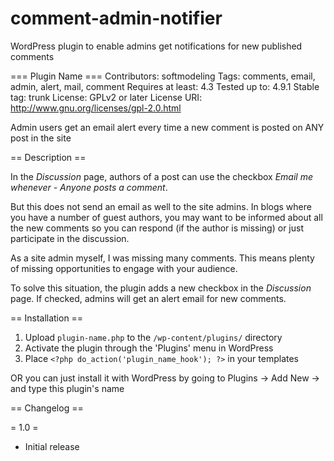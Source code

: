 # comment-admin-notifier
WordPress plugin to enable admins get notifications for new published comments 

=== Plugin Name ===
Contributors: softmodeling
Tags: comments, email, admin, alert, mail, comment
Requires at least: 4.3
Tested up to: 4.9.1
Stable tag: trunk
License: GPLv2 or later
License URI: http://www.gnu.org/licenses/gpl-2.0.html

Admin users get an email alert every time a new comment is posted on ANY post in the site

== Description ==

In the *Discussion* page, authors of a post can use the checkbox *Email me whenever - Anyone posts a comment*.

But this does not send an email as well to the site admins. In blogs where you have a number of guest authors, you may want to be informed about all the new comments so you can respond (if the author is missing) or just participate in the discussion. 

As a site admin myself, I was missing many comments. This means plenty of missing opportunities to engage with your audience.

To solve this situation, the plugin adds a new checkbox in the *Discussion* page. If checked, admins will get an alert email for new comments. 

== Installation ==

1. Upload `plugin-name.php` to the `/wp-content/plugins/` directory
1. Activate the plugin through the 'Plugins' menu in WordPress
1. Place `<?php do_action('plugin_name_hook'); ?>` in your templates

OR you can just install it with WordPress by going to Plugins &rarr; Add New &rarr; and type this plugin's name

== Changelog ==

= 1.0 =
* Initial release

